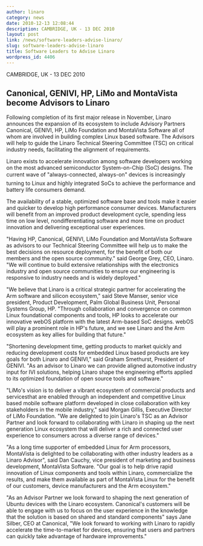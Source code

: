 ```yaml
---
author: linaro
category: news
date: 2010-12-13 12:08:44
description: CAMBRIDGE, UK - 13 DEC 2010
layout: post
link: /news/software-leaders-advise-linaro/
slug: software-leaders-advise-linaro
title: Software Leaders to Advise Linaro
wordpress_id: 4406
---
```


CAMBRIDGE, UK - 13 DEC 2010

## Canonical, GENIVI, HP, LiMo and MontaVista become Advisors to Linaro

Following completion of its first major release in November, Linaro announces the expansion of its ecosystem to include Advisory Partners Canonical, GENIVI, HP, LiMo Foundation and MontaVista Software all of whom are involved in building complex Linux based software. The Advisors will help to guide the Linaro Technical Steering Committee (TSC) on critical industry needs, facilitating the alignment of requirements.

Linaro exists to accelerate innovation among software developers working on the most advanced semiconductor System-on-Chip (SoC) designs. The current wave of "always-connected, always-on" devices is increasingly turning to Linux and highly integrated SoCs to achieve the performance and battery life consumers demand.

The availability of a stable, optimized software base and tools make it easier and quicker to develop high performance consumer devices. Manufacturers will benefit from an improved product development cycle, spending less time on low level, nondifferentiating software and more time on product innovation and delivering exceptional user experiences.

"Having HP, Canonical, GENIVI, LiMo Foundation and MontaVista Software as advisors to our Technical Steering Committee will help us to make the best decisions on resource deployment, for the benefit of both our members and the open source community." said George Grey, CEO, Linaro. "We will continue to build extensive relationships with the electronics industry and open source communities to ensure our engineering is responsive to industry needs and is widely deployed."

"We believe that Linaro is a critical strategic partner for accelerating the Arm software and silicon ecosystem," said Steve Manser, senior vice president, Product Development, Palm Global Business Unit, Personal Systems Group, HP. "Through collaboration and convergence on common Linux foundational components and tools, HP looks to accelerate our innovative webOS platform with the latest Arm-based SoC designs. webOS will play a prominent role in HP's future, and we see Linaro and the Arm ecosystem as key allies for building that future."

"Shortening development time, getting products to market quickly and reducing development costs for embedded Linux based products are key goals for both Linaro and GENIVI," said Graham Smethurst, President of GENIVI. "As an advisor to Linaro we can provide aligned automotive industry input for IVI solutions, helping Linaro shape the engineering efforts applied to its optimized foundation of open source tools and software."

"LiMo's vision is to deliver a vibrant ecosystem of commercial products and servicesthat are enabled through an independent and competitive Linux based mobile software platform developed in close collaboration with key stakeholders in the mobile industry," said Morgan Gillis, Executive Director of LiMo Foundation. "We are delighted to join Linaro's TSC as an Advisor Partner and look forward to collaborating with Linaro in shaping up the next generation Linux ecosystem that will deliver a rich and connected user experience to consumers across a diverse range of devices."

"As a long time supporter of embedded Linux for Arm processors, MontaVista is delighted to be collaborating with other industry leaders as a Linaro Advisor", said Dan Cauchy, vice president of marketing and business development, MontaVista Software. "Our goal is to help drive rapid innovation of Linux components and tools within Linaro, commercialize the results, and make them available as part of MontaVista Linux for the benefit of our customers, device manufacturers and the Arm ecosystem."

"As an Advisor Partner we look forward to shaping the next generation of Ubuntu devices with the Linaro ecosystem. Canonical's customers will be able to engage with us to focus on the user experience in the knowledge that the solution is based on shared and standard components" says Jane Silber, CEO at Canonical, "We look forward to working with Linaro to rapidly accelerate the time-to-market for devices, ensuring that users and partners can quickly take advantage of hardware improvements."
